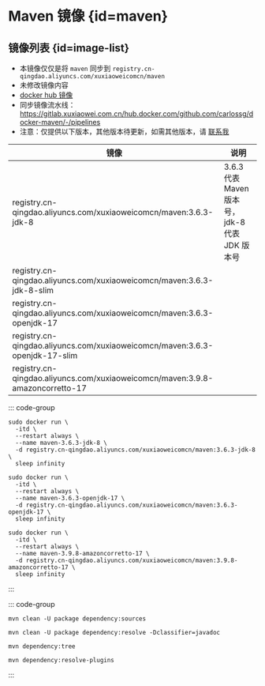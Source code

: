 # Maven 镜像 {id=maven}

## 镜像列表 {id=image-list}

- 本镜像仅仅是将 `maven` 同步到 `registry.cn-qingdao.aliyuncs.com/xuxiaoweicomcn/maven`
- 未修改镜像内容
- [docker hub 镜像](https://hub.docker.com/_/maven)
- 同步镜像流水线：https://gitlab.xuxiaowei.com.cn/hub.docker.com/github.com/carlossg/docker-maven/-/pipelines
- 注意：仅提供以下版本，其他版本待更新，如需其他版本，请 [联系我](../../../guide/website.md)

| 镜像                                                                            | 说明                                  |
|-------------------------------------------------------------------------------|-------------------------------------|
| registry.cn-qingdao.aliyuncs.com/xuxiaoweicomcn/maven:3.6.3-jdk-8             | 3.6.3 代表 Maven 版本号，jdk-8 代表 JDK 版本号 |
| registry.cn-qingdao.aliyuncs.com/xuxiaoweicomcn/maven:3.6.3-jdk-8-slim        |                                     |
| registry.cn-qingdao.aliyuncs.com/xuxiaoweicomcn/maven:3.6.3-openjdk-17        |                                     |
| registry.cn-qingdao.aliyuncs.com/xuxiaoweicomcn/maven:3.6.3-openjdk-17-slim   |                                     |
| registry.cn-qingdao.aliyuncs.com/xuxiaoweicomcn/maven:3.9.8-amazoncorretto-17 |                                     |

::: code-group

```shell [maven:3.6.3-jdk-8]
sudo docker run \
  -itd \
  --restart always \
  --name maven-3.6.3-jdk-8 \
  -d registry.cn-qingdao.aliyuncs.com/xuxiaoweicomcn/maven:3.6.3-jdk-8 \
  sleep infinity
```

```shell [maven:3.6.3-openjdk-17]
sudo docker run \
  -itd \
  --restart always \
  --name maven-3.6.3-openjdk-17 \
  -d registry.cn-qingdao.aliyuncs.com/xuxiaoweicomcn/maven:3.6.3-openjdk-17 \
  sleep infinity
```

```shell [maven:3.9.8-amazoncorretto-17]
sudo docker run \
  -itd \
  --restart always \
  --name maven-3.9.8-amazoncorretto-17 \
  -d registry.cn-qingdao.aliyuncs.com/xuxiaoweicomcn/maven:3.9.8-amazoncorretto-17 \
  sleep infinity
```

:::

::: code-group

```shell [下载源码]
mvn clean -U package dependency:sources
```

```shell [下载文档]
mvn clean -U package dependency:resolve -Dclassifier=javadoc
```

```shell [依赖分析]
mvn dependency:tree
```

```shell [插件依赖分析]
mvn dependency:resolve-plugins
```

:::

<style>

._image_registry_cn-qingdao_aliyuncs_com_xuxiaoweicomcn_maven table tr th:nth-child(1), 
._image_registry_cn-qingdao_aliyuncs_com_xuxiaoweicomcn_maven table tr td:nth-child(1) {
    min-width: 575px;
}

._image_registry_cn-qingdao_aliyuncs_com_xuxiaoweicomcn_maven table tr th:nth-child(2), 
._image_registry_cn-qingdao_aliyuncs_com_xuxiaoweicomcn_maven table tr td:nth-child(2) {
    min-width: 335px;
}

</style>